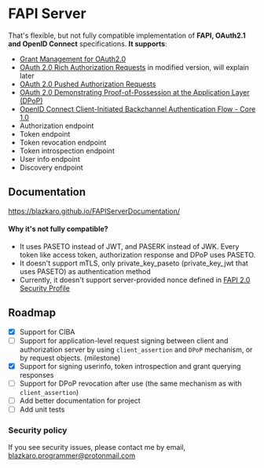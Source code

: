 # FAPI Server
That's flexible, but not fully compatible implementation of <b>FAPI, OAuth2.1 and OpenID Connect</b> specifications. <b>It supports</b>:
- [Grant Management for OAuth2.0](https://openid.net/specs/fapi-grant-management.html)
- [OAuth 2.0 Rich Authorization Requests](https://datatracker.ietf.org/doc/html/rfc9396) in modified version, will explain later
- [OAuth 2.0 Pushed Authorization Requests](https://www.rfc-editor.org/rfc/rfc9126.html)
- [OAuth 2.0 Demonstrating Proof-of-Possession at the Application Layer (DPoP)](https://datatracker.ietf.org/doc/html/draft-ietf-oauth-dpop)
- [OpenID Connect Client-Initiated Backchannel Authentication Flow - Core 1.0](https://openid.net/specs/openid-client-initiated-backchannel-authentication-core-1_0.html)
- Authorization endpoint
- Token endpoint
- Token revocation endpoint
- Token introspection endpoint
- User info endpoint
- Discovery endpoint

## Documentation
https://blazkaro.github.io/FAPIServerDocumentation/

#### Why it's not fully compatible?
- It uses PASETO instead of JWT, and PASERK instead of JWK. Every token like access token, authorization response and DPoP uses PASETO.
- It doesn't support mTLS, only private_key_paseto (private_key_jwt that uses PASETO) as authentication method
- Currently, it doesn't support server-provided nonce defined in [FAPI 2.0 Security Profile](https://openid.net/specs/fapi-2_0-security-profile.html)

## Roadmap
- [x] Support for CIBA
- [ ] Support for application-level request signing between client and authorization server by using `client_assertion` and `DPoP` mechanism, or by request objects. (milestone)
- [x] Support for signing userinfo, token introspection and grant querying responses
- [ ] Support for DPoP revocation after use (the same mechanism as with `client_assertion`)
- [ ] Add better documentation for project
- [ ] Add unit tests

### Security policy
If you see security issues, please contact me by email, blazkaro.programmer@protonmail.com
